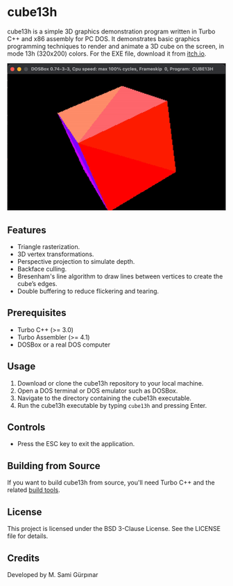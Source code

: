 # cube13h

cube13h is a simple 3D graphics demonstration program written in Turbo C++ and x86 assembly for PC DOS. It demonstrates basic graphics programming techniques to render and animate a 3D cube on the screen, in mode 13h (320x200) colors.
For the EXE file, download it from [itch.io](https://ms0g.itch.io/cube13h).

![cube13h](IMG/cube13h.gif)

## Features
- Triangle rasterization.
- 3D vertex transformations.
- Perspective projection to simulate depth.
- Backface culling.
- Bresenham's line algorithm to draw lines between vertices to create the cube’s edges.
- Double buffering to reduce flickering and tearing.

## Prerequisites
- Turbo C++ (>= 3.0)
- Turbo Assembler (>= 4.1)
- DOSBox or a real DOS computer

## Usage
1. Download or clone the cube13h repository to your local machine.
2. Open a DOS terminal or DOS emulator such as DOSBox.
3. Navigate to the directory containing the cube13h executable.
4. Run the cube13h executable by typing `cube13h` and pressing Enter.

## Controls
- Press the ESC key to exit the application.

## Building from Source
If you want to build cube13h from source, you'll need Turbo C++ and the related [build tools](https://github.com/ms0g/breakout/tree/main/TOOLS/tcpp). 

## License

This project is licensed under the BSD 3-Clause License. See the LICENSE file for details.

## Credits

Developed by M. Sami Gürpınar
